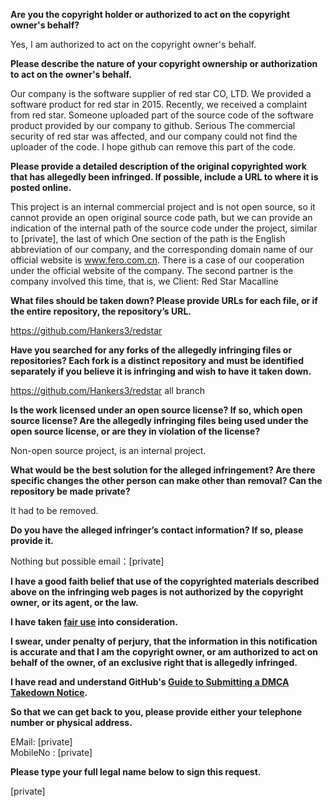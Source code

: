 **Are you the copyright holder or authorized to act on the copyright owner's behalf?**

Yes, I am authorized to act on the copyright owner's behalf.

**Please describe the nature of your copyright ownership or authorization to act on the owner's behalf.**

Our company is the software supplier of red star CO, LTD. We provided a software product for red star in 2015. Recently, we received a complaint from red star. Someone uploaded part of the source code of the software product provided by our company to github. Serious The commercial security of red star was affected, and our company could not find the uploader of the code. I hope github can remove this part of the code.

**Please provide a detailed description of the original copyrighted work that has allegedly been infringed. If possible, include a URL to where it is posted online.**

This project is an internal commercial project and is not open source, so it cannot provide an open original source code path, but we can provide an indication of the internal path of the source code under the project, similar to [private], the last of which One section of the path is the English abbreviation of our company, and the corresponding domain name of our official website is www.fero.com.cn. There is a case of our cooperation under the official website of the company. The second partner is the company involved this time, that is, we Client: Red Star Macalline

**What files should be taken down? Please provide URLs for each file, or if the entire repository, the repository’s URL.**

https://github.com/Hankers3/redstar

**Have you searched for any forks of the allegedly infringing files or repositories? Each fork is a distinct repository and must be identified separately if you believe it is infringing and wish to have it taken down.**

https://github.com/Hankers3/redstar all branch

**Is the work licensed under an open source license? If so, which open source license? Are the allegedly infringing files being used under the open source license, or are they in violation of the license?**

Non-open source project, is an internal project.

**What would be the best solution for the alleged infringement? Are there specific changes the other person can make other than removal? Can the repository be made private?**

It had to be removed.

**Do you have the alleged infringer’s contact information? If so, please provide it.**

Nothing but possible email：[private]

**I have a good faith belief that use of the copyrighted materials described above on the infringing web pages is not authorized by the copyright owner, or its agent, or the law.**

**I have taken <a href="https://www.lumendatabase.org/topics/22">fair use</a> into consideration.**

**I swear, under penalty of perjury, that the information in this notification is accurate and that I am the copyright owner, or am authorized to act on behalf of the owner, of an exclusive right that is allegedly infringed.**

**I have read and understand GitHub's <a href="https://docs.github.com/articles/guide-to-submitting-a-dmca-takedown-notice/">Guide to Submitting a DMCA Takedown Notice</a>.**

**So that we can get back to you, please provide either your telephone number or physical address.**

EMail: [private]  
MobileNo : [private]

**Please type your full legal name below to sign this request.**

[private]
